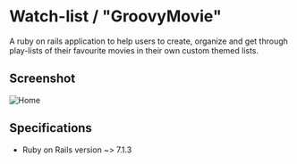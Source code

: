 # Watch-list / "GroovyMovie"
A ruby on rails application to help users to create, organize and get through play-lists of their favourite movies in their own custom themed lists.

## Screenshot
![Home](https://res.cloudinary.com/dug1natm9/image/upload/v1717475559/production/Screenshot_2024-06-04_133226_tvgkgl.png)

## Specifications
* Ruby on Rails version ~> 7.1.3
